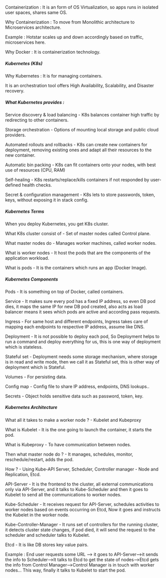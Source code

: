 Containerization : It is an form of OS Virtualization, so apps runs in isolated user spaces, shares same OS.

Why Containerization : To move from Monolithic architecture to Microservices architecture.

Example : Hotstar scales up and down accordingly based on traffic, microservices here.

Why Docker : It is containerization technology.

##### Kubernetes (K8s) 

Why Kubernetes : It is for managing containers.

It is an orchestration tool offers High Availability, Scalability, and Disaster recovery.

##### What Kubernetes provides :

Service discovery & load balancing - K8s balances container high traffic by redirecting to other containers.

Storage orchestration - Options of mounting local storage and public cloud providers.

Automated rollouts and rollbacks - K8s can create new containers for deployment, removing existing ones and adapt all their resources to the new container.

Automatic bin packing - K8s can fit containers onto your nodes, with best use of resources (CPU, RAM)

Self-healing - K8s restarts/replace/kills containers if not responded by user-defined health checks.

Secret & configuration management - K8s lets to store passwords, token, keys, without exposing it in stack config.

##### Kubernetes Terms

When you deploy Kubernetes, you get K8s cluster.

What K8s cluster consist of - Set of master nodes called Control plane.

What master nodes do - Manages worker machines, called worker nodes.

What is worker nodes - It host the pods that are the components of the application workload.

What is pods - It is the containers which runs an app (Docker Image).

##### Kubernetes Components

Pods - It is something on top of Docker, called containers.

Service - It makes sure every pod has a fixed IP address, so even DB pod dies, it maps the same IP for new DB pod created, also acts as load balancer means it sees which pods are active and according pass requests.

Ingress - For same host and different endpoints, Ingress takes care of mapping each endpoints to respective IP address, assume like DNS.

Deployment - It is not possible to deploy each pod, So Deployment helps to run a command and deploy everything for us, this is one way of deployment which is stateless.

Stateful set - Deployment needs some storage mechanism, where storage is in read and write mode, then we call it as Stateful set, this is other way of deployment which is Stateful.

Volumes - For persisting data.

Config map - Config file to share IP address, endpoints, DNS lookups..

Secrets - Object holds sensitive data such as password, token, key.

##### Kubernetes Architecture

What all it takes to make a worker node ? - Kubelet and Kubeproxy

What is Kubelet - It is the one going to launch the container, it starts the pod.

What is Kubeproxy - To have communication between nodes.

Then what master node do ? - It manages, schedules, monitor, reschedule/restart, adds the pod.

How ? - Using Kube-API Server, Scheduler, Controller manager - Node and Replication, Etcd.

API-Server - It is the frontend to the cluster, all external communications only via API-Server, and it talks to Kube-Scheduler and then it goes to Kubelet to send all the communications to worker nodes.

Kube-Scheduler - It receives request for API-Server, schedules activities to worker nodes based on events occurring on Etcd, Now it goes and instructs the Kubelet in the worker node.

Kube-Controller-Manager - It runs set of controllers for the running cluster, it detects cluster state changes, if pod died, it will send the request to the scheduler and scheduler talks to Kubelet.

Etcd - It is like DB stores key value pairs. 

Example : End user requests some URL --> it goes to API-Server-->it sends the info to Scheduler-->It talks to Etcd to get the state of nodes-->Etcd gets the info from Control Manager-->Control Manager is in touch with worker nodes... This way, finally it talks to Kubelet to start the pod.
